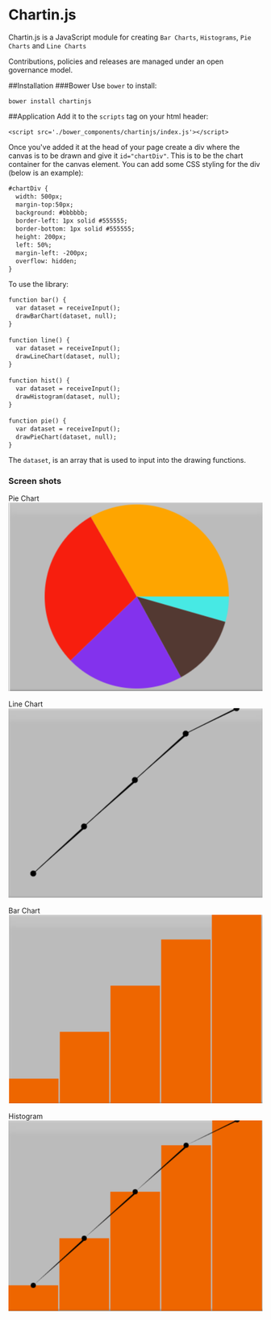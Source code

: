 # Chartin.js
Chartin.js is a JavaScript module for creating `Bar Charts`, `Histograms`, `Pie Charts` and `Line Charts`

Contributions, policies and releases are managed under an open governance model.

##Installation
###Bower
Use `bower` to install:
```
bower install chartinjs
```

##Application
Add it to the `scripts` tag on your html header:
```
<script src='./bower_components/chartinjs/index.js'></script>
```
Once you've added it at the head of your page create a div where the canvas is to be drawn and give it `id="chartDiv"`. This is to be the chart container for the canvas element. 
You can add some CSS styling for the div (below is an example):
```
#chartDiv {
  width: 500px;
  margin-top:50px;
  background: #bbbbbb;
  border-left: 1px solid #555555;
  border-bottom: 1px solid #555555;
  height: 200px;
  left: 50%;
  margin-left: -200px;
  overflow: hidden;
}
```
To use the library:
```
function bar() {
  var dataset = receiveInput();
  drawBarChart(dataset, null);
}

function line() {
  var dataset = receiveInput();
  drawLineChart(dataset, null);
}

function hist() {
  var dataset = receiveInput();
  drawHistogram(dataset, null);
}

function pie() {
  var dataset = receiveInput();
  drawPieChart(dataset, null);
}

```
The `dataset`, is an array that is used to input into the drawing functions.
### Screen shots
Pie Chart
![Screenshot](/images/pie_chart.png)

Line Chart
![Screenshot](/images/line_chart.png)

Bar Chart
![Screenshot](/images/bar_chart.png)

Histogram
![Screenshot](/images/histogram.png)

